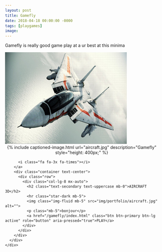 ```yaml
---
layout: post
title: Gamefly
date: 2018-04-18 00:00:00 -0000
tags: [playgames]
image: 
---
```

Gamefly is really good game play at a ur best at this minima

<img class="img-fluid" src="assets/img/aircraft.jpg" alt="">

<div style="text-align: center;">
{% include captioned-image.html url="aircraft.jpg" description="Gamefly" style="height: 400px;" %}
</div>
<div class="portfolio-modal mfp-hide" id="portfolio-modal-2">
      <div class="portfolio-modal-dialog bg-white">
       
          <i class="fa fa-3x fa-times"></i>
        </a>
        <div class="container text-center">
          <div class="row">
            <div class="col-lg-8 mx-auto">
              <h2 class="text-secondary text-uppercase mb-0">AIRCRAFT 3D</h2>
              <hr class="star-dark mb-5">
              <img class="img-fluid mb-5" src="img/portfolio/aircraft.jpg" alt="">
              <p class="mb-5">bonjour</p>
              <a href="/gamefly/index.html" class="btn btn-primary btn-lg active" role="button" aria-pressed="true">PLAY</a>
            </div>
          </div>
        </div>
      </div>
    </div>


